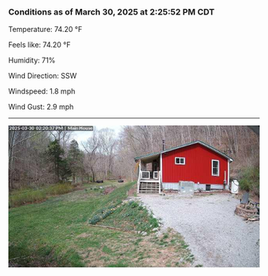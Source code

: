 ### Conditions as of March 30, 2025 at 2:25:52 PM CDT 

Temperature: 74.20 &deg;F

Feels like: 74.20 &deg;F

Humidity: 71%

Wind Direction: SSW

Windspeed: 1.8 mph

Wind Gust: 2.9 mph

---

<img src="./images/latest.jpeg"/>

